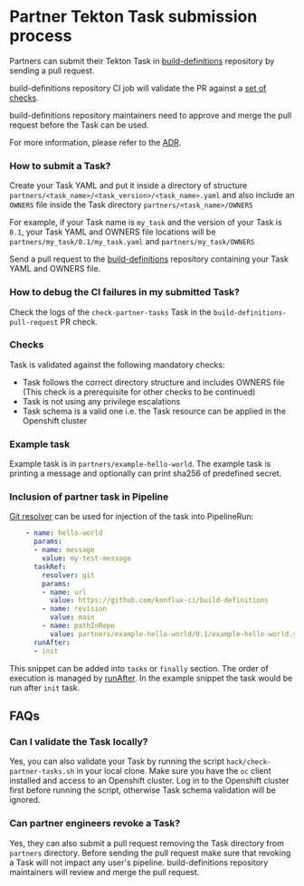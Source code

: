 # Partner Tekton Task submission process

Partners can submit their Tekton Task in [build-definitions](https://github.com/konflux-ci/build-definitions) repository by sending a pull request.

build-definitions repository CI job will validate the PR against a [set of checks](#checks).

build-definitions repository maintainers need to approve and merge the pull request before the Task can be used.

For more information, please refer to the [ADR](https://github.com/redhat-appstudio/book/blob/main/ADR/0021-partner-tasks.md).

### How to submit a Task?

Create your Task YAML and put it inside a directory of structure `partners/<task_name>/<task_version>/<task_name>.yaml` and 
also include an `OWNERS` file inside the Task directory `partners/<task_name>/OWNERS`

For example, if your Task name is `my_task` and the version of your Task is `0.1`, your Task YAML and OWNERS file locations will be `partners/my_task/0.1/my_task.yaml` and `partners/my_task/OWNERS`

Send a pull request to the [build-definitions](https://github.com/konflux-ci/build-definitions) repository containing your Task YAML and OWNERS file.

### How to debug the CI failures in my submitted Task?

Check the logs of the `check-partner-tasks` Task in the `build-definitions-pull-request` PR check.

### Checks

Task is validated against the following mandatory checks:
* Task follows the correct directory structure and includes OWNERS file (This check is a prerequisite for other checks to be continued)
* Task is not using any privilege escalations
* Task schema is a valid one i.e. the Task resource can be applied in the Openshift cluster

### Example task

Example task is in `partners/example-hello-world`. The example task is printing a message and optionally can print sha256 of predefined secret.

### Inclusion of partner task in Pipeline

[Git resolver](https://tekton.dev/docs/pipelines/git-resolver/) can be used for injection of the task into PipelineRun:
```yaml
    - name: hello-world
      params:
      - name: message
        value: my-test-message
      taskRef:
        resolver: git
        params:
        - name: url
          value: https://github.com/konflux-ci/build-definitions
        - name: revision
          value: main
        - name: pathInRepo
          value: partners/example-hello-world/0.1/example-hello-world.yaml
      runAfter:
      - init
```
This snippet can be added into `tasks` or `finally` section. The order of execution is managed by [runAfter](https://tekton.dev/docs/pipelines/pipelines/#using-the-runafter-field). In the example snippet the task would be run after `init` task.

## FAQs

### Can I validate the Task locally?

Yes, you can also validate your Task by running the script `hack/check-partner-tasks.sh` in your local clone. 
Make sure you have the `oc` client installed and access to an Openshift cluster.
Log in to the Openshift cluster first before running the script, otherwise Task schema validation will be ignored.

### Can partner engineers revoke a Task?

Yes, they can also submit a pull request removing the Task directory from `partners` directory.
Before sending the pull request make sure that revoking a Task will not impact any user's pipeline.
build-definitions repository maintainers will review and merge the pull request.

